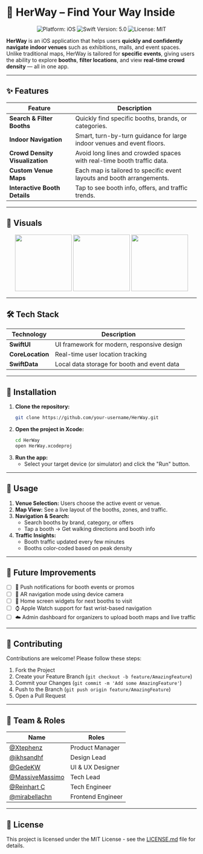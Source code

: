 # 🧭 HerWay – Find Your Way Inside

<p align="center">
  <img src="https://img.shields.io/badge/platform-iOS-blue.svg" alt="Platform: iOS" />
  <img src="https://img.shields.io/badge/Swift-5.0-orange.svg" alt="Swift Version: 5.0" />
  <img src="https://img.shields.io/badge/license-MIT-green.svg" alt="License: MIT" />
</p>

**HerWay** is an iOS application that helps users **quickly and confidently navigate indoor venues** such as exhibitions, malls, and event spaces. Unlike traditional maps, HerWay is tailored for **specific events**, giving users the ability to explore **booths**, **filter locations**, and view **real-time crowd density** — all in one app.

---

## ✨ Features

| Feature | Description |
|---|---|
| **Search & Filter Booths** | Quickly find specific booths, brands, or categories. |
| **Indoor Navigation** | Smart, turn-by-turn guidance for large indoor venues and event floors. |
| **Crowd Density Visualization** | Avoid long lines and crowded spaces with real-time booth traffic data. |
| **Custom Venue Maps** | Each map is tailored to specific event layouts and booth arrangements. |
| **Interactive Booth Details** | Tap to see booth info, offers, and traffic trends. |

---

## 📸 Visuals

<p align="center">
  <img src="https://github.com/user-attachments/assets/2b74b925-fbfa-4974-a76e-bb2e4071a0cf" width="150" />
  <img src="https://github.com/user-attachments/assets/0dfb121e-d158-41a7-8d44-7ac91988fe85" width="150" />
  <img src="https://github.com/user-attachments/assets/01066292-2188-45fb-bc11-f78c5241d10b" width="150" />
</p>


---

## 🛠️ Tech Stack

| Technology | Description |
|---|---|
| **SwiftUI** | UI framework for modern, responsive design |
| **CoreLocation** | Real-time user location tracking |
| **SwiftData** | Local data storage for booth and event data |

---

## 🚀 Installation

1.  **Clone the repository:**
    ```bash
    git clone https://github.com/your-username/HerWay.git
    ```
2.  **Open the project in Xcode:**
    ```bash
    cd HerWay
    open HerWay.xcodeproj
    ```
3.  **Run the app:**
    - Select your target device (or simulator) and click the "Run" button.

---

## 📖 Usage

1.  **Venue Selection:** Users choose the active event or venue.
2.  **Map View:** See a live layout of the booths, zones, and traffic.
3.  **Navigation & Search:**
    -   Search booths by brand, category, or offers
    -   Tap a booth → Get walking directions and booth info
4.  **Traffic Insights:**
    -   Booth traffic updated every few minutes
    -   Booths color-coded based on peak density

---

## 🔮 Future Improvements

- [ ] 🔔 Push notifications for booth events or promos
- [ ] 🧭 AR navigation mode using device camera
- [ ] 📱 Home screen widgets for next booths to visit
- [ ] ⌚ Apple Watch support for fast wrist-based navigation
- [ ] ☁️ Admin dashboard for organizers to upload booth maps and live traffic

---

## 🤝 Contributing

Contributions are welcome! Please follow these steps:

1.  Fork the Project
2.  Create your Feature Branch (`git checkout -b feature/AmazingFeature`)
3.  Commit your Changes (`git commit -m 'Add some AmazingFeature'`)
4.  Push to the Branch (`git push origin feature/AmazingFeature`)
5.  Open a Pull Request

---

## 👥 Team & Roles

| Name | Roles |
|---|---|
| [@Xtephenz](https://github.com/Xtephenz)   | Product Manager |
| [@ikhsandhf](https://github.com/ikhsandhf) | Design Lead |
| [@GedeKW](https://github.com/GedeKW) | UI & UX Designer |
| [@MassiveMassimo](https://github.com/MassiveMassimo/) | Tech Lead |
| [@Reinhart C](https://github.com/reinhart-c) | Tech Engineer |
| [@mirabellachn](https://github.com/mirabellachn) | Frontend Engineer |

---

## 📄 License

This project is licensed under the MIT License - see the [LICENSE.md](LICENSE.md) file for details.
